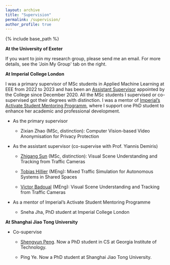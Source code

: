 ```yaml
---
layout: archive
title: "Supervision"
permalink: /supervision/
author_profile: true
---
```

{% include base_path %}


**At the University of Exeter**

If you want to join my research group, please send me an email. For more details, see the 'Join My Group' tab on the right. 

**At Imperial College London**

I was a primary supervisor of MSc students in Applied Machine Learning at EEE from 2022 to 2023 and has been an [Assistant Supervisor](https://www.imperial.ac.uk/students/academic-support/graduate-school/cornerstone/supervisors-guidebook/cpd/assistant-supervisors/) appointed by the College since December 2020. All the MSc students I supervised or co-supervised got their degrees with distinction. I was a mentor of [Imperial’s Activate Student Mentoring Programm](https://www.imperial.ac.uk/students/academic-support/graduate-school/wellbeing-and-support/activate-student-mentoring-programme/), where I support one PhD student to enhance her academic and professional development.  

- As the primary supervisor

	- Zixian Zhao (MSc, distinction):  Computer Vision-based Video Anonymisation for Privacy Protection

- As the assistant supervisor (co-supervise with Prof.  Yiannis Demiris)

	- [Zhigang Sun](https://www.linkedin.com/in/zhigang-sun-b7390921b/?trk=people-guest_people_search-card&originalSubdomain=cn) (MSc, distinction): Visual Scene Understanding and Tracking from Traffic Cameras 

	- [Tobias Hillier](https://www.linkedin.com/in/tobias-hillier/?locale=no_NO) (MEng): Mixed Traffic Simulation for Autonomous Systems in Shared Spaces 	

	- [Victor Badoual](https://www.linkedin.com/in/victor-badoual/?originalSubdomain=uk) (MEng): Visual Scene Understanding and Tracking from Traffic Cameras  

- As a mentor of Imperial’s Activate Student Mentoring Programme

	- Sneha Jha, PhD student at Imperial College London

**At Shanghai Jiao Tong University**

- Co-supervise

	- [Shengyun Peng](https://shengyun-peng.github.io/). Now a PhD student in CS at Georgia Institute of Technology.

	- Ping Ye. Now a PhD student at Shanghai Jiao Tong University.
